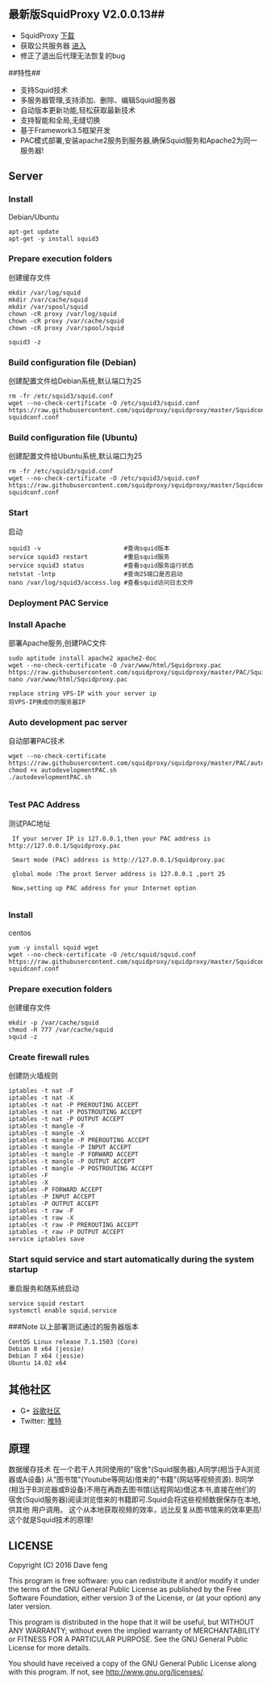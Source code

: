 ## 最新版SquidProxy V2.0.0.13##


* SquidProxy [下载](https://github.com/squidproxy/squidproxy/releases/download/V2.0.0.13/Squidproxy.exe)
* 获取公共服务器 [进入](https://plus.google.com/communities/101513261063592651175)
* 修正了退出后代理无法恢复的bug

##特性##

- 支持Squid技术
- 多服务器管理,支持添加、删除、编辑Squid服务器
- 自动版本更新功能,轻松获取最新技术
- 支持智能和全局,无缝切换
- 基于Framework3.5框架开发
- PAC模式部署,安装apache2服务到服务器,确保Squid服务和Apache2为同一服务器!

## Server

### Install

Debian/Ubuntu

```
apt-get update 
apt-get -y install squid3

```

### Prepare execution folders 
创建缓存文件

```
mkdir /var/log/squid
mkdir /var/cache/squid
mkdir /var/spool/squid
chown -cR proxy /var/log/squid
chown -cR proxy /var/cache/squid
chown -cR proxy /var/spool/squid

squid3 -z

```

### Build configuration file (Debian)
创建配置文件给Debian系统,默认端口为25

```
rm -fr /etc/squid3/squid.conf
wget --no-check-certificate -O /etc/squid3/squid.conf https://raw.githubusercontent.com/squidproxy/squidproxy/master/Squidconf/D-squidconf.conf

```

### Build configuration file (Ubuntu)
创建配置文件给Ubuntu系统,默认端口为25

```
rm -fr /etc/squid3/squid.conf
wget --no-check-certificate -O /etc/squid3/squid.conf https://raw.githubusercontent.com/squidproxy/squidproxy/master/Squidconf/U-squidconf.conf

```

### Start 
启动

```
squid3 -v                       #查询squid版本
service squid3 restart          #重启squid服务
service squid3 status           #查看squid服务运行状态   
netstat -lntp                   #查询25端口是否启动
nano /var/log/squid3/access.log #查看squid访问日志文件

```
 
### Deployment PAC Service 

### Install Apache
部署Apache服务,创建PAC文件
```
sudo aptitude install apache2 apache2-doc
wget --no-check-certificate -O /var/www/html/Squidproxy.pac https://raw.githubusercontent.com/squidproxy/squidproxy/master/PAC/Squidproxy.pac
nano /var/www/html/Squidproxy.pac

replace string VPS-IP with your server ip
将VPS-IP换成你的服务器IP 
```

### Auto development pac server
自动部署PAC技术
```
wget --no-check-certificate  https://raw.githubusercontent.com/squidproxy/squidproxy/master/PAC/autodevelopmentPAC.sh
chmod +x autodevelopmentPAC.sh
./autodevelopmentPAC.sh
 
```


### Test PAC Address
测试PAC地址
```
 If your server IP is 127.0.0.1,then your PAC address is http://127.0.0.1/Squidproxy.pac
 
 Smart mode (PAC) address is http://127.0.0.1/Squidproxy.pac

 global mode :The proxt Server address is 127.0.0.1 ,port 25
 
 Now,setting up PAC address for your Internet option 
 
```

### Install

centos

```
yum -y install squid wget
wget --no-check-certificate -O /etc/squid/squid.conf https://raw.githubusercontent.com/squidproxy/squidproxy/master/Squidconf/U-squidconf.conf

```

### Prepare execution folders 
创建缓存文件
```
mkdir -p /var/cache/squid
chmod -R 777 /var/cache/squid
squid -z

```

### Create firewall rules
创建防火墙规则
```
iptables -t nat -F
iptables -t nat -X
iptables -t nat -P PREROUTING ACCEPT
iptables -t nat -P POSTROUTING ACCEPT
iptables -t nat -P OUTPUT ACCEPT
iptables -t mangle -F
iptables -t mangle -X
iptables -t mangle -P PREROUTING ACCEPT
iptables -t mangle -P INPUT ACCEPT
iptables -t mangle -P FORWARD ACCEPT
iptables -t mangle -P OUTPUT ACCEPT
iptables -t mangle -P POSTROUTING ACCEPT
iptables -F
iptables -X
iptables -P FORWARD ACCEPT
iptables -P INPUT ACCEPT
iptables -P OUTPUT ACCEPT
iptables -t raw -F
iptables -t raw -X
iptables -t raw -P PREROUTING ACCEPT
iptables -t raw -P OUTPUT ACCEPT
service iptables save

```
 
### Start squid service and start automatically during the system startup
重启服务和随系统启动
```
service squid restart
systemctl enable squid.service

```

###Note
以上部署测试通过的服务器版本
```
CentOS Linux release 7.1.1503 (Core)
Debian 8 x64 (jessie)
Debian 7 x64 (jessie)
Ubuntu 14.02 x64

```

## 其他社区

* G+ [谷歌社区](https://plus.google.com/communities/101513261063592651175)
* Twitter: [推特](https://twitter.com/squidgfw)

## 原理

数据缓存技术
在一个若干人共同使用的"宿舍"(Squid服务器),A同学(相当于A浏览器或A设备) 从"图书馆"(Youtube等网站)借来的"书籍"(网站等视频资源).
B同学(相当于B浏览器或B设备)不用在再跑去图书馆(远程网站)借这本书,直接在他们的宿舍(Squid服务器)阅读浏览借来的书籍即可.Squid会将这些视频数据保存在本地,供其他
用户调用。
这个从本地获取视频的效率，远比反复从图书馆来的效率更高! 这个就是Squid技术的原理!


## LICENSE

Copyright (C) 2016 Dave feng

This program is free software: you can redistribute it and/or modify
it under the terms of the GNU General Public License as published by
the Free Software Foundation, either version 3 of the License, or
(at your option) any later version.

This program is distributed in the hope that it will be useful,
but WITHOUT ANY WARRANTY; without even the implied warranty of
MERCHANTABILITY or FITNESS FOR A PARTICULAR PURPOSE.  See the
GNU General Public License for more details.

You should have received a copy of the GNU General Public License
along with this program. If not, see <http://www.gnu.org/licenses/>.